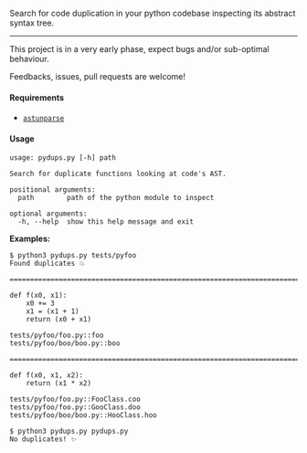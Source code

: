Search for code duplication in your python codebase inspecting its abstract syntax
tree.

---

This project is in a very early phase, expect bugs and/or sub-optimal behaviour.

Feedbacks, issues, pull requests are welcome!


#### Requirements
- [`astunparse`](https://github.com/simonpercivall/astunparse)

#### Usage
```
usage: pydups.py [-h] path

Search for duplicate functions looking at code's AST.

positional arguments:
  path        path of the python module to inspect

optional arguments:
  -h, --help  show this help message and exit
```

**Examples:**
```
$ python3 pydups.py tests/pyfoo
Found duplicates 💥

================================================================================

def f(x0, x1):
    x0 += 3
    x1 = (x1 + 1)
    return (x0 + x1)

tests/pyfoo/foo.py::foo
tests/pyfoo/boo/boo.py::boo

================================================================================

def f(x0, x1, x2):
    return (x1 * x2)

tests/pyfoo/foo.py::FooClass.coo
tests/pyfoo/foo.py::GooClass.doo
tests/pyfoo/boo/boo.py::HooClass.hoo

$ python3 pydups.py pydups.py 
No duplicates! ✨
```

